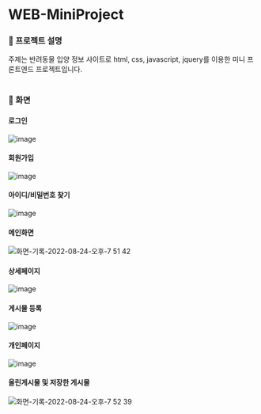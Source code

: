 # WEB-MiniProject

### 🚩 프로젝트 설명
주제는 반려동물 입양 정보 사이트로 html, css, javascript, jquery를 이용한 미니 프론트엔드 프로젝트입니다.
<br>
<br>

### 🌉 화면 
#### 로그인
![image](https://user-images.githubusercontent.com/51360315/186402884-47fef0c5-3442-4574-9cdc-247aa9a504ff.png)
<br>

#### 회원가입 
![image](https://user-images.githubusercontent.com/51360315/186403017-cff8815c-b28c-4de1-af79-3a92594f9507.png)
<br>

#### 아이디/비밀번호 찾기
![image](https://user-images.githubusercontent.com/51360315/186403207-2380d445-6360-4e7c-aae1-ce50c4255c94.png)
<br>

#### 메인화면
![화면-기록-2022-08-24-오후-7 51 42](https://user-images.githubusercontent.com/51360315/186403338-a9eac9d4-0c39-405b-aefe-7f230cd7fc7b.gif)
<br>

#### 상세페이지
![image](https://user-images.githubusercontent.com/51360315/186403566-714b3c27-0122-461d-bbbc-0a14c92fb3ab.png)
<br>

#### 게시물 등록
![image](https://user-images.githubusercontent.com/51360315/186403792-a4fb7616-fa5a-45a4-bda9-db9d834ce2be.png)
<br>

#### 개인페이지
![image](https://user-images.githubusercontent.com/51360315/186403947-0a11d1c5-033d-450c-bed6-a87de179b955.png)
<br>

#### 올린게시물 및 저장한 게시물
![화면-기록-2022-08-24-오후-7 52 39](https://user-images.githubusercontent.com/51360315/186404052-659a1aca-1e71-4efc-a486-e62ecde31cf4.gif)
<br>
